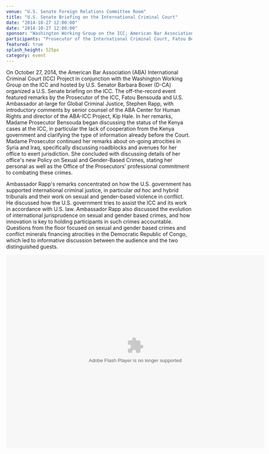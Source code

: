 ```yaml
---
venue: "U.S. Senate Foreign Relations Committee Room"
title: "U.S. Senate Briefing on the International Criminal Court"
date: "2014-10-27 12:00:00"
date: "2014-10-27 12:00:00"
sponsor: "Washington Working Group on the ICC; American Bar Association International Criminal Court Project"
participants: "Prosecutor of the International Criminal Court, Fatou Bensouda; U.S. Ambassador at-large for Global Criminal Justice, Stephen J. Rapp; moderated by Senior Counsel of American Bar Association (ABA) Center for Human Rights and Director of ABA International Criminal Court Project, Kip Hale "
featured: true
splash_height: 525px
category: event
---
```

On October 27, 2014, the American Bar Association (ABA) International Criminal Court (ICC) Project in conjunction with the Washington Working Group on the ICC and hosted by U.S. Senator Barbara Boxer (D-CA) organized a U.S. Senate briefing on the
ICC. The off-the-record event featured remarks by the Prosecutor of the ICC, Fatou Bensouda and U.S. Ambassador at-large for Global Criminal Justice, Stephen Rapp, with introductory comments by senior counsel of the ABA Center for Human Rights and director of the ABA-ICC Project, Kip Hale. In her remarks, Madame Prosecutor Bensouda began discussing the status of the Kenya cases at the ICC, in particular the lack of cooperation from the Kenya government and clarifying the type of information already before the Court. Madame Prosecutor continued her remarks about on-going atrocities
in Syria and Iraq, specifically discussing roadblocks and avenues for her office to exert jurisdiction. She concluded with discussing details of her office's new Policy on Sexual and Gender-Based Crimes,
stating her personal as well as the Office of the Prosecutors' professional commitment to combating these crimes. 

Ambassador Rapp's remarks concentrated on how the U.S. government has supported international criminal justice, in particular *ad hoc* and hybrid tribunals and their work on sexual and gender-based violence in conflict. 
He discussed how the U.S. government tries to assist the ICC and its work in accordance with U.S. law. Ambassador Rapp also discussed the evolution of international jurisprudence on sexual and gender based crimes,
and how innovation is key to holding participants in such crimes accountable. Questions from the floor focused on sexual and gender based crimes and conflict minerals financing atrocities
in the Democratic Republic of Congo, which led to informative discussion between the audience and the two distinguished guests. 

<object width="700" height="525"> <param name="flashvars" value="offsite=true&lang=en-us&page_show_url=%2Fphotos%2F126209453%40N05%2Fsets%2F72157646690480633%2Fshow%2F&page_show_back_url=%2Fphotos%2F126209453%40N05%2Fsets%2F72157646690480633%2F&set_id=72157646690480633&jump_to="></param> <param name="movie" value="https://www.flickr.com/apps/slideshow/show.swf?v=1811922554"></param> <param name="allowFullScreen" value="true"></param><embed type="application/x-shockwave-flash" src="https://www.flickr.com/apps/slideshow/show.swf?v=1811922554" allowFullScreen="true" flashvars="offsite=true&lang=en-us&page_show_url=%2Fphotos%2F126209453%40N05%2Fsets%2F72157646690480633%2Fshow%2F&page_show_back_url=%2Fphotos%2F126209453%40N05%2Fsets%2F72157646690480633%2F&set_id=72157646690480633&jump_to=" width="700" height="525"></embed></object>
